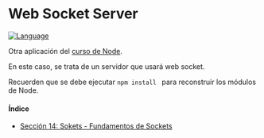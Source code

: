 # Web Socket Server

[![Language](https://img.shields.io/badge/node.js%20-%2343853D.svg?&logo=node.js&logoColor=white)](https://nodejs.org/es/)


Otra aplicación del [curso de Node](https://www.udemy.com/course/node-de-cero-a-experto/).

En este caso, se trata de un servidor que usará web socket.

Recuerden que se debe ejecutar ```npm install ``` para reconstruir los módulos de Node.

#### Índice

- [Sección 14: Sokets - Fundamentos de Sockets](https://github.com/AngelValera/curso-node-websocket-server/releases/tag/v1.0.0)